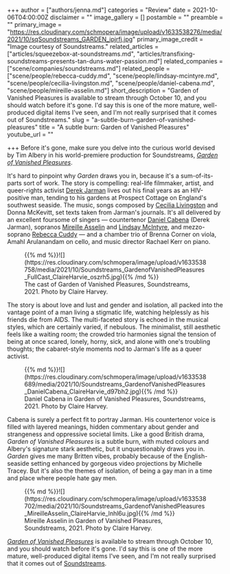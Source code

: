 +++
author = ["authors/jenna.md"]
categories = "Review"
date = 2021-10-06T04:00:00Z
disclaimer = ""
image_gallery = []
postamble = ""
preamble = ""
primary_image = "https://res.cloudinary.com/schmopera/image/upload/v1633538276/media/2021/10/sqSoundstreams_GARDEN_ipjrfj.jpg"
primary_image_credit = "Image courtesy of Soundstreams."
related_articles = ["articles/squeezebox-at-soundstreams.md", "articles/transfixing-soundstreams-presents-tan-duns-water-passion.md"]
related_companies = ["scene/companies/soundstreams.md"]
related_people = ["scene/people/rebecca-cuddy.md", "scene/people/lindsay-mcintyre.md", "scene/people/cecilia-livingston.md", "scene/people/daniel-cabena.md", "scene/people/mireille-asselin.md"]
short_description = "Garden of Vanished Pleasures is available to stream through October 10, and you should watch before it's gone. I'd say this is one of the more mature, well-produced digital items I've seen, and I'm not really surprised that it comes out of Soundstreams."
slug = "a-subtle-burn-garden-of-vanished-pleasures"
title = "A subtle burn: Garden of Vanished Pleasures"
youtube_url = ""

+++
Before it's gone, make sure you delve into the curious world devised by Tim Albery in his world-premiere production for Soundstreams, [_Garden of Vanished Pleasures_](https://soundstreams.ca/performances/main-stage/garden-of-vanished-pleasures/).

It's hard to pinpoint why _Garden_ draws you in, because it's a sum-of-its-parts sort of work. The story is compelling: real-life filmmaker, artist, and queer-rights activist [Derek Jarman](https://en.wikipedia.org/wiki/Derek_Jarman) lives out his final years as an HIV-positive man, tending to his gardens at Prospect Cottage on England's southwest seaside. The music, songs composed by [Cecilia Livingston](/scene/people/cecilia-livingston/) and Donna McKevitt, set texts taken from Jarman's journals. It's all delivered by an excellent foursome of singers — countertenor [Daniel Cabena](/scene/people/daniel-cabena/) (Derek Jarman), sopranos [Mireille Asselin](/scene/people/mireille-asselin/) and [Lindsay McIntyre](/scene/people/lindsay-mcintyre/), and mezzo-soprano [Rebecca Cuddy](/scene/people/rebecca-cuddy/) — and a chamber trio of Brenna Corner on viola, Amahl Arulanandam on cello, and music director Rachael Kerr on piano.

<figure data-type="image">{{% md %}}![](https://res.cloudinary.com/schmopera/image/upload/v1633538758/media/2021/10/Soundstreams_GardenofVanishedPleasures_FullCast_ClaireHarvie_oszrh5.jpg){{% /md %}}

<figcaption>The cast of Garden of Vanished Pleasures, Soundstreams, 2021. Photo by Claire Harvey.</figcaption>

</figure>

The story is about love and lust and gender and isolation, all packed into the vantage point of a man living a stigmatic life, watching helplessly as his friends die from AIDS. The multi-faceted story is echoed in the musical styles, which are certainly varied, if nebulous. The minimalist, still aesthetic feels like a waiting room; the crowded trio harmonies signal the tension of being at once scared, lonely, horny, sick, and alone with one's troubling thoughts; the cabaret-style moments nod to Jarman's life as a queer activist.

<figure data-type="image">{{% md %}}![](https://res.cloudinary.com/schmopera/image/upload/v1633538689/media/2021/10/Soundstreams_GardenofVanishedPleasures_DanielCabena_ClaireHarvie_d97bh2.jpg){{% /md %}}

<figcaption>Daniel Cabena in Garden of Vanished Pleasures, Soundstreams, 2021. Photo by Claire Harvey.</figcaption>

</figure>

Cabena is surely a perfect fit to portray Jarman. His countertenor voice is filled with layered meanings, hidden commentary about gender and strangeness and oppressive societal limits. Like a good British drama, _Garden of Vanished Pleasures_ is a subtle burn, with muted colours and Albery's signature stark aesthetic, but it unquestionably draws you in. _Garden_ gives me many Britten vibes, probably because of the English-seaside setting enhanced by gorgeous video projections by Michelle Tracey. But it's also the themes of isolation, of being a gay man in a time and place where people hate gay men.

<figure data-type="image">{{% md %}}![](https://res.cloudinary.com/schmopera/image/upload/v1633538702/media/2021/10/Soundstreams_GardenofVanishedPleasures_MireilleAsselin_ClaireHarvie_lnhl6u.jpg){{% /md %}}

<figcaption>Mireille Asselin in Garden of Vanished Pleasures, Soundstreams, 2021. Photo by Claire Harvey.</figcaption>

</figure>

[_Garden of Vanished Pleasures_](https://soundstreams.ca/performances/main-stage/garden-of-vanished-pleasures/) is available to stream through October 10, and you should watch before it's gone. I'd say this is one of the more mature, well-produced digital items I've seen, and I'm not really surprised that it comes out of [Soundstreams](/scene/companies/soundstreams/).